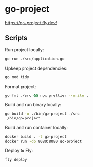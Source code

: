 # go-project

https://go-project.fly.dev/

## Scripts

Run project locally:

```bash
go run ./src/application.go
```

Upkeep project dependencies:

```bash
go mod tidy
```

Format project:

```bash
go fmt ./src && npx prettier --write .
```

Build and run binary locally:

```bash
go build -o ./bin/go-project ./src
./bin/go-project
```

Build and run container locally:

```bash
docker build . -t go-project
docker run -dp 8080:8080 go-project
```

Deploy to Fly:

```bash
fly deploy
```
